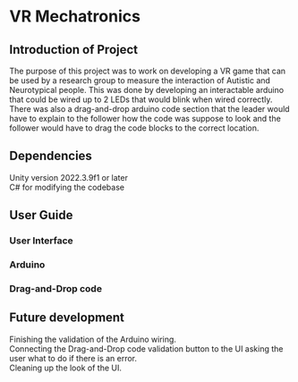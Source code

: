 # VR Mechatronics

## Introduction of Project
The purpose of this project was to work on developing a VR game that can be used by a research group to measure the interaction of Autistic and Neurotypical people. This was done by developing an interactable arduino that could be wired up to 2 LEDs that would blink when wired correctly. There was also a drag-and-drop arduino code section that the leader would have to explain to the follower how the code was suppose to look and the follower would have to drag the code blocks to the correct location.

## Dependencies
Unity version 2022.3.9f1 or later  
C# for modifying the codebase  

## User Guide  
### User Interface
### Arduino
### Drag-and-Drop code

## Future development  
Finishing the validation of the Arduino wiring.  
Connecting the Drag-and-Drop code validation button to the UI asking the user what to do if there is an error.  
Cleaning up the look of the UI.  
